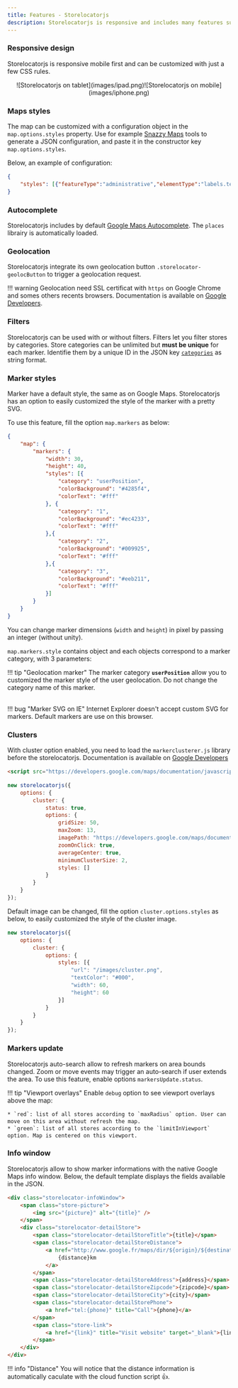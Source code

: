 ```yaml
---
title: Features - Storelocatorjs
description: Storelocatorjs is responsive and includes many features such as cloud function, autocomplete, geolocation, markers, info window, filters and clusters
---
```


### Responsive design

Storelocatorjs is responsive mobile first and can be customized with just a few CSS rules.

<center class="wrapper-screenshot-touch">
![Storelocatorjs on tablet](images/ipad.png)![Storelocatorjs on mobile](images/iphone.png)
</center>

### Maps styles

The map can be customized with a configuration object in the `map.options.styles` property. Use for example <a href="https://snazzymaps.com/" title="Snazzy Maps" target="_blank">Snazzy Maps</a> tools to generate a JSON configuration, and paste it in the constructor key `map.options.styles`.

Below, an example of configuration:

```json
{
    "styles": [{"featureType":"administrative","elementType":"labels.text.fill","stylers":[{"color":"#6195a0"}]},{"featureType":"administrative.province","elementType":"geometry.stroke","stylers":[{"visibility":"off"}]},{"featureType":"landscape","elementType":"geometry","stylers":[{"lightness":"0"},{"saturation":"0"},{"color":"#f5f5f2"},{"gamma":"1"}]},{"featureType":"landscape.man_made","elementType":"all","stylers":[{"lightness":"-3"},{"gamma":"1.00"}]},{"featureType":"landscape.natural.terrain","elementType":"all","stylers":[{"visibility":"off"}]},{"featureType":"poi","elementType":"all","stylers":[{"visibility":"off"}]},{"featureType":"poi.park","elementType":"geometry.fill","stylers":[{"color":"#bae5ce"},{"visibility":"on"}]},{"featureType":"road","elementType":"all","stylers":[{"saturation":-100},{"lightness":45},{"visibility":"simplified"}]},{"featureType":"road.highway","elementType":"all","stylers":[{"visibility":"simplified"}]},{"featureType":"road.highway","elementType":"geometry.fill","stylers":[{"color":"#fac9a9"},{"visibility":"simplified"}]},{"featureType":"road.highway","elementType":"labels.text","stylers":[{"color":"#4e4e4e"}]},{"featureType":"road.arterial","elementType":"labels.text.fill","stylers":[{"color":"#787878"}]},{"featureType":"road.arterial","elementType":"labels.icon","stylers":[{"visibility":"off"}]},{"featureType":"transit","elementType":"all","stylers":[{"visibility":"simplified"}]},{"featureType":"transit.station.airport","elementType":"labels.icon","stylers":[{"hue":"#0a00ff"},{"saturation":"-77"},{"gamma":"0.57"},{"lightness":"0"}]},{"featureType":"transit.station.rail","elementType":"labels.text.fill","stylers":[{"color":"#43321e"}]},{"featureType":"transit.station.rail","elementType":"labels.icon","stylers":[{"hue":"#ff6c00"},{"lightness":"4"},{"gamma":"0.75"},{"saturation":"-68"}]},{"featureType":"water","elementType":"all","stylers":[{"color":"#eaf6f8"},{"visibility":"on"}]},{"featureType":"water","elementType":"geometry.fill","stylers":[{"color":"#c7eced"}]},{"featureType":"water","elementType":"labels.text.fill","stylers":[{"lightness":"-49"},{"saturation":"-53"},{"gamma":"0.79"}]
}
```

### Autocomplete

Storelocatorjs includes by default [Google Maps Autocomplete](https://developers.google.com/maps/documentation/javascript/places-autocomplete). The `places` librairy is automatically loaded.

### Geolocation

Storelocatorjs integrate its own geolocation button `.storelocator-geolocButton` to trigger a geolocation request.

!!! warning
    Geolocation need SSL certificat with `https` on Google Chrome and somes others recents browsers. Documentation is available on [Google Developers](https://developers.google.com/web/updates/2016/04/geolocation-on-secure-contexts-only).

### Filters

Storelocatorjs can be used with or without filters. Filters let you filter stores by categories. Store categories can be unlimited but **must be unique** for each marker. Identifie them by a unique ID in the JSON key [`categories`](getting-started.md#category) as string format.

### Marker styles

Marker have a default style, the same as on Google Maps. Storelocatorjs has an option to easily customized the style of the marker with a pretty SVG.

To use this feature, fill the option `map.markers` as below:

```json
{
    "map": {
        "markers": {
            "width": 30,
            "height": 40,
            "styles": [{
                "category": "userPosition",
                "colorBackground": "#4285f4",
                "colorText": "#fff"
            }, {
                "category": "1",
                "colorBackground": "#ec4233",
                "colorText": "#fff"
            },{
                "category": "2",
                "colorBackground": "#009925",
                "colorText": "#fff"
            },{
                "category": "3",
                "colorBackground": "#eeb211",
                "colorText": "#fff"
            }]
        }
    }
}
```

You can change marker dimensions (`width` and `height`) in pixel by passing an integer (without unity).

`map.markers.style` contains object and each objects correspond to a marker category, with 3 parameters:

!!! tip "Geolocation marker"
    The marker category __`userPosition`__ allow you to customized the marker style of the user geolocation. Do not change the category name of this marker.<br /><br />

!!! bug "Marker SVG on IE"
    Internet Explorer doesn't accept custom SVG for markers. Default markers are use on this browser.

### Clusters

With cluster option enabled, you need to load the `markerclusterer.js` library before the storelocatorjs. Documentation is available on [Google Developers](https://developers.google.com/maps/documentation/javascript/marker-clustering)

```html
<script src="https://developers.google.com/maps/documentation/javascript/examples/markerclusterer/markerclusterer.js"></script>
```

```javascript
new storelocatorjs({
    options: {
        cluster: {
            status: true,
            options: {
                gridSize: 50,
                maxZoom: 13,
                imagePath: "https://developers.google.com/maps/documentation/javascript/examples/markerclusterer/m",
                zoomOnClick: true,
                averageCenter: true,
                minimumClusterSize: 2,
                styles: []
            }
        }
    }
});
```

Default image can be changed, fill the option `cluster.options.styles` as below, to easily customized the style of the cluster image.

```javascript hl_lines="6 7 8 9"
new storelocatorjs({
    options: {
        cluster: {
            options: {
                styles: [{
                    "url": "/images/cluster.png",
                    "textColor": "#000",
                    "width": 60,
                    "height": 60
                }]
            }
        }
    }
});
```

### Markers update

Storelocatorjs auto-search allow to refresh markers on area bounds changed. Zoom or move events may trigger an auto-search if user extends the area. To use this feature, enable options `markersUpdate.status`.

!!! tip "Viewport overlays"
    Enable `debug` option to see viewport overlays above the map:

    * `red`: list of all stores according to `maxRadius` option. User can move on this area without refresh the map.
    * `green`: list of all stores according to the `limitInViewport` option. Map is centered on this viewport.

### Info window

Storelocatorjs allow to show marker informations with the native Google Maps info window. Below, the default template displays the fields available in the JSON.

```html
<div class="storelocator-infoWindow">
    <span class="store-picture">
        <img src="{picture}" alt="{title}" />
    </span>
    <div class="storelocator-detailStore">
        <span class="storelocator-detailStoreTitle">{title}</span>
        <span class="storelocator-detailStoreDistance">
            <a href="http://www.google.fr/maps/dir/${origin}/${destination}" title="Itinerary" target="_blank">
                {distance}km
            </a>
        </span>
        <span class="storelocator-detailStoreAddress">{address}</span>
        <span class="storelocator-detailStoreZipcode">{zipcode}</span>
        <span class="storelocator-detailStoreCity">{city}</span>
        <span class="storelocator-detailStorePhone">
            <a href="tel:{phone}" title="Call">{phone}</a>
        </span>
        <span class="store-link">
            <a href="{link}" title="Visit website" target="_blank">{link}</a>
        </span>
    </div>
</div>
```

!!! info "Distance"
    You will notice that the distance information is automatically caculate with the cloud function script 👍.

<script>
  ((window.gitter = {}).chat = {}).options = {
    room: 'store-locator/store-locator'
  };
</script>
<script src="https://sidecar.gitter.im/dist/sidecar.v1.js" async defer></script>